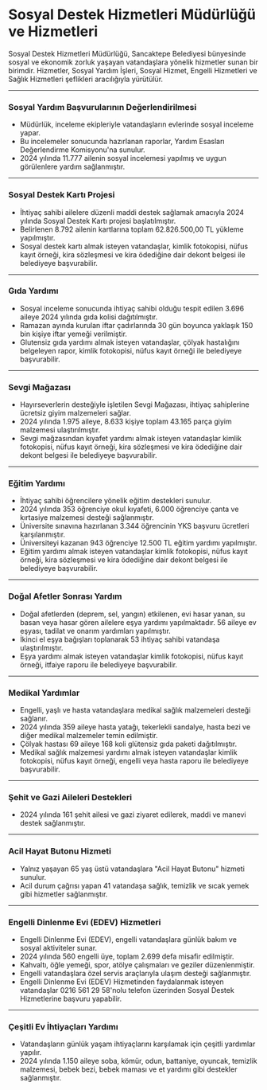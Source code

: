 # Sosyal Destek Hizmetleri Müdürlüğü ve Hizmetleri

Sosyal Destek Hizmetleri Müdürlüğü, Sancaktepe Belediyesi bünyesinde sosyal ve ekonomik zorluk yaşayan vatandaşlara yönelik hizmetler sunan bir birimdir. Hizmetler, Sosyal Yardım İşleri, Sosyal Hizmet, Engelli Hizmetleri ve Sağlık Hizmetleri şeflikleri aracılığıyla yürütülür.

---

### **Sosyal Yardım Başvurularının Değerlendirilmesi**
- Müdürlük, inceleme ekipleriyle vatandaşların evlerinde sosyal inceleme yapar.
- Bu incelemeler sonucunda hazırlanan raporlar, Yardım Esasları Değerlendirme Komisyonu'na sunulur.
- 2024 yılında 11.777 ailenin sosyal incelemesi yapılmış ve uygun görülenlere yardım sağlanmıştır.

---

### **Sosyal Destek Kartı Projesi**
- İhtiyaç sahibi ailelere düzenli maddi destek sağlamak amacıyla 2024 yılında Sosyal Destek Kartı projesi başlatılmıştır.
- Belirlenen 8.792 ailenin kartlarına toplam 62.826.500,00 TL yükleme yapılmıştır.
- Sosyal destek kartı almak isteyen vatandaşlar, kimlik fotokopisi, nüfus kayıt örneği, kira sözleşmesi ve kira ödediğine dair dekont belgesi ile belediyeye başvurabilir.

---

### **Gıda Yardımı**
- Sosyal inceleme sonucunda ihtiyaç sahibi olduğu tespit edilen 3.696 aileye 2024 yılında gıda kolisi dağıtılmıştır.
- Ramazan ayında kurulan iftar çadırlarında 30 gün boyunca yaklaşık 150 bin kişiye iftar yemeği verilmiştir.
- Glutensiz gıda yardımı almak isteyen vatandaşlar, çölyak hastalığını belgeleyen rapor, kimlik fotokopisi, nüfus kayıt örneği ile belediyeye başvurabilir.
---

### **Sevgi Mağazası**
- Hayırseverlerin desteğiyle işletilen Sevgi Mağazası, ihtiyaç sahiplerine ücretsiz giyim malzemeleri sağlar.
- 2024 yılında 1.975 aileye, 8.633 kişiye toplam 43.165 parça giyim malzemesi ulaştırılmıştır.
- Sevgi mağzasından kıyafet yardımı almak isteyen vatandaşlar kimlik fotokopisi, nüfus kayıt örneği, kira sözleşmesi ve kira ödediğine dair dekont belgesi ile belediyeye başvurabilir.

---

### **Eğitim Yardımı**
- İhtiyaç sahibi öğrencilere yönelik eğitim destekleri sunulur.
- 2024 yılında 353 öğrenciye okul kıyafeti, 6.000 öğrenciye çanta ve kırtasiye malzemesi desteği sağlanmıştır.
- Üniversite sınavına hazırlanan 3.344 öğrencinin YKS başvuru ücretleri karşılanmıştır.
- Üniversiteyi kazanan 943 öğrenciye 12.500 TL eğitim yardımı yapılmıştır.
- Eğitim yardımı almak isteyen vatandaşlar kimlik fotokopisi, nüfus kayıt örneği, kira sözleşmesi ve kira ödediğine dair dekont belgesi ile belediyeye başvurabilir.

---

### **Doğal Afetler Sonrası Yardım**
- Doğal afetlerden (deprem, sel, yangın) etkilenen, evi hasar yanan, su basan veya hasar gören ailelere eşya yardımı yapılmaktadır. 56 aileye ev eşyası, tadilat ve onarım yardımları yapılmıştır.
- İkinci el eşya bağışları toplanarak 53 ihtiyaç sahibi vatandaşa ulaştırılmıştır.
- Eşya yardımı almak isteyen vatandaşlar kimlik fotokopisi, nüfus kayıt örneği, itfaiye raporu ile belediyeye başvurabilir.

---

### **Medikal Yardımlar**
- Engelli, yaşlı ve hasta vatandaşlara medikal sağlık malzemeleri desteği sağlanır.
- 2024 yılında 359 aileye hasta yatağı, tekerlekli sandalye, hasta bezi ve diğer medikal malzemeler temin edilmiştir.
- Çölyak hastası 69 aileye 168 koli glütensiz gıda paketi dağıtılmıştır.
- Medikal sağlık malzemesi yardımı almak isteyen vatandaşlar kimlik fotokopisi, nüfus kayıt örneği, engelli veya hasta raporu ile belediyeye başvurabilir.
---

### **Şehit ve Gazi Aileleri Destekleri**
- 2024 yılında 161 şehit ailesi ve gazi ziyaret edilerek, maddi ve manevi destek sağlanmıştır.

---

### **Acil Hayat Butonu Hizmeti**
- Yalnız yaşayan 65 yaş üstü vatandaşlara "Acil Hayat Butonu" hizmeti sunulur.
- Acil durum çağrısı yapan 41 vatandaşa sağlık, temizlik ve sıcak yemek gibi hizmetler sağlanmıştır.

---

### **Engelli Dinlenme Evi (EDEV) Hizmetleri**
- Engelli Dinlenme Evi (EDEV), engelli vatandaşlara günlük bakım ve sosyal aktiviteler sunar.
- 2024 yılında 560 engelli üye, toplam 2.699 defa misafir edilmiştir.
- Kahvaltı, öğle yemeği, spor, atölye çalışmaları ve geziler düzenlenmiştir.
- Engelli vatandaşlara özel servis araçlarıyla ulaşım desteği sağlanmıştır.
- Engelli Dinlenme Evi (EDEV) Hizmetinden faydalanmak isteyen vatandaşlar 0216 561 29 58'nolu telefon üzerinden Sosyal Destek Hizmetlerine başvuru yapabilir.

---

### **Çeşitli Ev İhtiyaçları Yardımı**
- Vatandaşların günlük yaşam ihtiyaçlarını karşılamak için çeşitli yardımlar yapılır.
- 2024 yılında 1.150 aileye soba, kömür, odun, battaniye, oyuncak, temizlik malzemesi, bebek bezi, bebek maması ve et yardımı gibi destekler sağlanmıştır.
